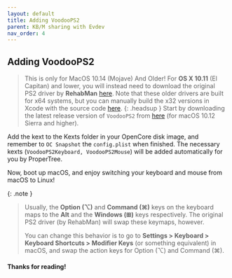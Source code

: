 ```yaml
---
layout: default
title: Adding VoodooPS2
parent: KB/M sharing with Evdev
nav_order: 4
---
```

## Adding VoodooPS2

> This is only for MacOS 10.14 (Mojave) And Older! For **OS X 10.11** (El Capitan) and lower, you will instead need to download the original PS2 driver by **RehabMan** <a href="https://bitbucket.org/RehabMan/os-x-voodoo-ps2-controller/downloads/">here</a>. Note that these older drivers are built for x64 systems, but you can manually build the x32 versions in Xcode with the source code <a href="https://github.com/RehabMan/OS-X-Voodoo-PS2-Controller/">here</a>.
{: .headsup }
Start by downloading the latest release version of ``VoodooPS2`` from <a href="https://github.com/acidanthera/VoodooPS2/releases/">here</a> (for macOS 10.12 Sierra and higher).

Add the kext to the Kexts folder in your OpenCore disk image, and remember to ``OC Snapshot`` the ``config.plist`` when finished. The necessary kexts (``VoodooPS2Keyboard, VoodooPS2Mouse``) will be added automatically for you by ProperTree.

Now, boot up macOS, and enjoy switching your keyboard and mouse from macOS to Linux!

{: .note }
>  Usually, the **Option (⌥)** and **Command (⌘)** keys on the keyboard maps to the **Alt** and the **Windows (⊞)** keys respectively. The original PS2 driver (by RehabMan) will swap these keymaps, however.
> 
> You can change this behavior is to go to **Settings > Keyboard > Keyboard Shortcuts > Modifier Keys** (or something equivalent) in macOS, and swap the action keys for Option (⌥) and Command (⌘).

#### Thanks for reading!
